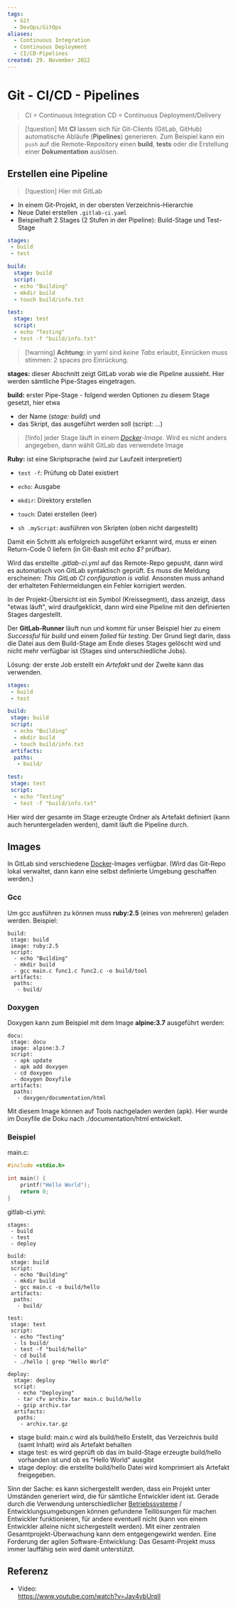 ```yaml
---
tags:
  - Git
  - DevOps/GitOps
aliases:
  - Continuous Integration
  - Continuous Deployment
  - CI/CD-Pipelines
created: 29. November 2022
---
```


# Git - CI/CD - Pipelines

> CI = Continuous Integration 
> CD = Continuous Deployment/Delivery

> [!question]  Mit **CI** lassen sich für Git-Clients (GitLab, GitHub) automatische Abläufe (**Pipelines**) generieren.
> Zum Beispiel kann ein `push` auf die Remote-Repository einen **build**, **tests** oder die Erstellung einer **Dokumentation** auslösen.


## Erstellen eine Pipeline

> [!question] Hier mit GitLab

- In einem Git-Projekt, in der obersten Verzeichnis-Hierarchie
- Neue Datei erstellen `.gitlab-ci.yaml`
- Beispielhaft 2 Stages (2 Stufen in der Pipeline): Build-Stage und Test-Stage  


```yaml
stages:
 - build
 - test

build:
  stage: build
  script:
  - echo "Building"
  - mkdir build
  - touch build/info.txt

test:
  stage: test
  script:
  - echo "Testing"
  - test -f "build/info.txt"
```

> [!warning] **Achtung:** in yaml sind *keine Tabs* erlaubt, Einrücken muss stimmen: 2 spaces pro Einrückung.

  **stages:** dieser Abschnitt zeigt GitLab vorab wie die Pipeline aussieht. Hier werden sämtliche Pipe-Stages eingetragen.

  **build:** erster Pipe-Stage - folgend werden Optionen zu diesem Stage gesetzt, hier etwa
  
  - der Name (*stage: build*) und 
  - das Skript, das ausgeführt werden soll (script: …)
  
> [!info] jeder Stage läuft in einem *[Docker](../../DevOps/Docker.md)-Image*.
> Wird es nicht anders angegeben, dann wählt GitLab das verwendete Image
  
  **Ruby:** ist eine Skriptsprache (wird zur Laufzeit interpretiert)
  
  - `test -f`: Prüfung ob Datei existiert
  - `echo`: Ausgabe
  - `mkdir`: Direktory erstellen
  - `touch`: Datei erstellen (leer)
  
- `sh .myScript`: ausführen von Skripten (oben nicht dargestellt)
  

Damit ein Schritt als erfolgreich ausgeführt erkannt wird, muss er einen Return-Code 0 liefern (in Git-Bash mit *echo $?* prüfbar).



Wird das erstellte *.gitlab-ci.yml* auf das Remote-Repo gepusht, dann wird es automatisch von GitLab syntaktisch geprüft. Es muss die Meldung erscheinen: *This GitLab CI configuration is valid.* Ansonsten muss anhand der erhalteten Fehlermeldungen ein Fehler korrigiert werden.

In der Projekt-Übersicht ist ein Symbol (Kreissegment), dass anzeigt, dass "etwas läuft", wird draufgeklickt, dann wird eine Pipeline mit den definierten Stages dargestellt.

Der **GitLab-Runner** läuft nun und kommt für unser Beispiel hier zu einem *Successful* für *build* und einem *failed* für *testing*. Der Grund liegt darin, dass die Datei aus dem Build-Stage am Ende dieses Stages gelöscht wird und nicht mehr verfügbar ist (Stages sind unterschiedliche Jobs).

Lösung: der erste Job erstellt ein *Artefakt* und der Zweite kann das verwenden.

```yaml
stages:
 - build
 - test

build:
 stage: build
 script:
  - echo "Building"
  - mkdir build
  - touch build/info.txt
 artifacts:
  paths:
   - build/

test:
 stage: test
 script:
  - echo "Testing"
  - test -f "build/info.txt"
```

Hier wird der gesamte im Stage erzeugte Ordner als Artefakt definiert (kann auch heruntergeladen werden), damit läuft die Pipeline durch.

## Images

In GitLab sind verschiedene [Docker](../../DevOps/Docker.md)-Images verfügbar. (Wird das Git-Repo lokal verwaltet, dann kann eine selbst definierte Umgebung geschaffen werden.)

### Gcc

Um gcc ausführen zu können muss **ruby:2.5** (eines von mehreren) geladen werden. Beispiel:

```
build:
 stage: build
 image: ruby:2.5
 script:
  - echo "Building"
  - mkdir build
  - gcc main.c func1.c func2.c -o build/tool
 artifacts:
  paths:
   - build/
```

### Doxygen

Doxygen kann zum Beispiel mit dem Image **alpine:3.7** ausgeführt werden:

```
docu:
 stage: docu
 image: alpine:3.7
 script:
  - apk update
  - apk add doxygen
  - cd doxygen
  - doxygen Doxyfile
 artifacts:
  paths:
   - doxygen/documentation/html
```

Mit diesem Image können auf Tools nachgeladen werden (apk). Hier wurde im Doxyfile die Doku nach ./documentation/html entwickelt.

### Beispiel

main.c:

```c
#include <stdio.h>

int main() {
    printf("Hello World");
    return 0;
}
```

gitlab-ci.yml:

```
stages:
 - build
 - test
 - deploy

build:
 stage: build
 script:
  - echo "Building"
  - mkdir build
  - gcc main.c -o build/hello
 artifacts:
  paths:
   - build/

test:
 stage: test
 script:
  - echo "Testing"
  - ls build/
  - test -f "build/hello"
  - cd build
  - ./hello | grep "Hello World"

deploy:
  stage: deploy
  script:
   - echo "Deploying"
   - tar cfv archiv.tar main.c build/hello
   - gzip archiv.tar
  artifacts:
   paths:
    - archiv.tar.gz
```

- stage build: main.c wird als build/hello Erstellt, das Verzeichnis build (samt Inhalt) wird als Artefakt behalten
- stage test: es wird geprüft ob das im build-Stage erzeugte build/hello vorhanden ist und ob es "Hello World" ausgibt
- stage deploy: die erstellte build/hello Datei wird komprimiert als Artefakt freigegeben.



Sinn der Sache: es kann sichergestellt werden, dass ein Projekt unter Umständen generiert wird, die für sämtliche Entwickler ident ist. Gerade durch die Verwendung unterschiedlicher [Betriebssysteme](../../Betriebssysteme/{MOC}%20Operating%20Systems.md) / Entwicklungsumgebungen können gefundene Teillösungen für machen Entwickler funktionieren, für andere eventuell nicht (kann von einem Entwickler alleine nicht sichergestellt werden). Mit einer zentralen Gesamtprojekt-Überwachung kann dem entgegengewirkt werden. Eine Forderung der agilen Software-Entwicklung: Das Gesamt-Projekt muss immer lauffähig sein wird damit unterstützt.

## Referenz

- Video:  
  <https://www.youtube.com/watch?v=Jav4vbUrqII>